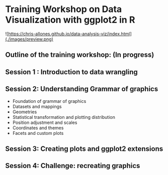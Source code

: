 # Training Workshop on Data Visualization with ggplot2 in R
![https://chris-allones.github.io/data-analysis-viz/index.html](./images/preview.png)



## Outline of the training workshop: **(In progress)**

## Session 1 : Introduction to data wrangling

## Session 2: Understanding Grammar of graphics

- Foundation of grammar of graphics
- Datasets and mappings
- Geometries
- Statistical transformation and plotting distribution
- Position adjustment and scales
- Coordinates and themes
- Facets and custom plots

## Session 3: Creating plots and ggplot2 extensions

## Session 4: Challenge: recreating graphics
